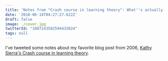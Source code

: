 ```yaml
---
title: 'Notes from "Crash course in learning theory": What''s actually hard'
date: '2018-06-14T04:27:27.622Z'
draft: false
image: ./cover.jpg
twitterId: "1007243582594433024"
tags: null
---
```


I've tweeted some notes about my favorite blog post from 2006, [Kathy Sierra's Crash course in learning theory](http://headrush.typepad.com/creating_passionate_users/2006/01/crash_course_in.html).

<post-separator></post-separator>

<div><twitter-embed hideConversation="true" id="1007225085466271746"></twitter-embed></div>
<div><twitter-embed hideConversation="true" id="1007225792957255681"></twitter-embed></div>
<div><twitter-embed hideConversation="true" id="1007227017052319745"></twitter-embed></div>
<div><twitter-embed hideConversation="true" id="1007227626803453954"></twitter-embed></div>
<div><twitter-embed hideConversation="true" id="1007227989891821575"></twitter-embed></div>
<div><twitter-embed hideConversation="true" id="1007228684380454912"></twitter-embed></div>
<div><twitter-embed hideConversation="true" id="1007229022789513216"></twitter-embed></div>
<div><twitter-embed hideConversation="true" id="1007229352189124608"></twitter-embed></div>
<div><twitter-embed hideConversation="true" id="1007230049068597248"></twitter-embed></div>
<div><twitter-embed hideConversation="true" id="1007230631690977281"></twitter-embed></div>
<div><twitter-embed hideConversation="true" id="1007231557256351744"></twitter-embed></div>
<div><twitter-embed hideConversation="true" id="1007232298138267649"></twitter-embed></div>
<div><twitter-embed hideConversation="true" id="1007232825571983360"></twitter-embed></div>
<div><twitter-embed hideConversation="true" id="1007233154589966336"></twitter-embed></div>
<div><twitter-embed hideConversation="true" id="1007233364133216256"></twitter-embed></div>
<div><twitter-embed hideConversation="true" id="1007233630463115264"></twitter-embed></div>
<div><twitter-embed hideConversation="true" id="1007234004997718017"></twitter-embed></div>
<div><twitter-embed hideConversation="true" id="1007234326667251713"></twitter-embed></div>
<div><twitter-embed hideConversation="true" id="1007235255265214464"></twitter-embed></div>
<div><twitter-embed hideConversation="true" id="1007235539576057856"></twitter-embed></div>
<div><twitter-embed hideConversation="true" id="1007235766349586432"></twitter-embed></div>
<div><twitter-embed hideConversation="true" id="1007237300663644173"></twitter-embed></div>
<div><twitter-embed hideConversation="true" id="1007260944076947458"></twitter-embed></div>
<div><twitter-embed hideConversation="true" id="1007263915779112960"></twitter-embed></div>